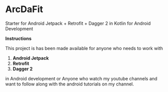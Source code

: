 # ArcDaFit
Starter for Android Jetpack + Retrofit + Dagger 2 in Kotlin for Android Development

**Instructions**

This project is has been made available for anyone who needs to work with 

1. **Android Jetpack**
2. **Retrofit**
3. **Dagger 2**


in Android development or Anyone who watch my youtube channels and want to follow along with the android tutorials on my channel.
